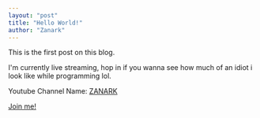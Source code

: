 ```yaml
---
layout: "post"
title: "Hello World!"
author: "Zanark"
---
```


This is the first post on this blog.

I'm currently live streaming, hop in if you wanna see how much of an idiot i look like while programming lol.

Youtube Channel Name: [ZANARK](https://www.youtube.com/channel/UCwnUr0cB24YKbafp2wwQK2w)

[Join me!](https://www.youtube.com/channel/UCwnUr0cB24YKbafp2wwQK2w/live "My Live Stream")  